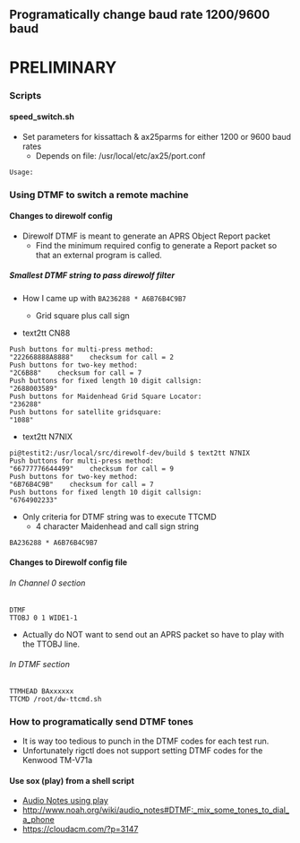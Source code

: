 ## Programatically change baud rate 1200/9600 baud

# PRELIMINARY

### Scripts

#### speed_switch.sh
* Set parameters for kissattach & ax25parms for either 1200 or 9600 baud rates
  * Depends on file: /usr/local/etc/ax25/port.conf

```
Usage:
```

### Using DTMF to switch a remote machine
#### Changes to direwolf config
* Direwolf DTMF is meant to generate an APRS Object Report packet
  * Find the minimum required config to generate a Report packet so that an external program is called.

##### Smallest DTMF string to pass direwolf filter

* How I came up with ```BA236288 * A6B76B4C9B7```
  * Grid square plus call sign

* text2tt CN88
```
Push buttons for multi-press method:
"222668888A8888"    checksum for call = 2
Push buttons for two-key method:
"2C6B88"    checksum for call = 7
Push buttons for fixed length 10 digit callsign:
"2688003589"
Push buttons for Maidenhead Grid Square Locator:
"236288"
Push buttons for satellite gridsquare:
"1088"
```
* text2tt N7NIX
```
pi@testit2:/usr/local/src/direwolf-dev/build $ text2tt N7NIX
Push buttons for multi-press method:
"66777776644499"    checksum for call = 9
Push buttons for two-key method:
"6B76B4C9B"    checksum for call = 7
Push buttons for fixed length 10 digit callsign:
"6764902233"
```

* Only criteria for DTMF string was to execute TTCMD
  * 4 character Maidenhead  and call sign string

```
BA236288 * A6B76B4C9B7
```
#### Changes to Direwolf config file
###### In Channel 0 section
```
DTMF
TTOBJ 0 1 WIDE1-1
```
* Actually do NOT want to send out an APRS packet so have to play with the TTOBJ line.

###### In DTMF section

```
TTMHEAD BAxxxxxx
TTCMD /root/dw-ttcmd.sh
```

### How to programatically send DTMF tones

* It is way too tedious to punch in the DTMF codes for each test run.
* Unfortunately rigctl does not support setting DTMF codes for the Kenwood TM-V71a

#### Use sox (play) from a shell script

* [Audio Notes using play](http://www.noah.org/wiki/audio_notes)
* http://www.noah.org/wiki/audio_notes#DTMF:_mix_some_tones_to_dial_a_phone
* https://cloudacm.com/?p=3147

